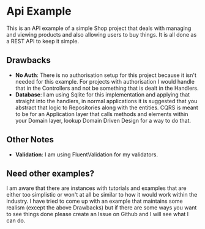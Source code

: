 ﻿# Api Example

This is an API example of a simple Shop project that deals with managing and viewing products and also allowing users to buy things. It is all done as a REST API to keep it simple.

## Drawbacks

- **No Auth**: There is no authorisation setup for this project because it isn't needed for this example. For projects with authorisation I would handle that in the Controllers and not be something that is dealt in the Handlers.
- **Database**: I am using Sqlite for this implementation and applying that straight into the handlers, in normal applications it is suggested that you abstract that logic to Repositories along with the entities. CQRS is meant to be for an Application layer that calls methods and elements within your Domain layer, lookup Domain Driven Design for a way to do that.

## Other Notes

 - **Validation**: I am using FluentValidation for my validators.

## Need other examples?

I am aware that there are instances with tutorials and examples that are either too simplistic or won't at all be similar to how it would work within the industry. I have tried to come up with an example that maintains some realism (except the above Drawbacks) but if there are some ways you want to see things done please create an Issue on Github and I will see what I can do. 